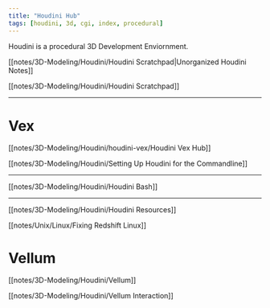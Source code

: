 ```yaml
---
title: "Houdini Hub"
tags: [houdini, 3d, cgi, index, procedural]
---
```


Houdini is a procedural 3D Development Enviornment.

[[notes/3D-Modeling/Houdini/Houdini Scratchpad|Unorganized Houdini Notes]]

[[notes/3D-Modeling/Houdini/Houdini Scratchpad]]


---
# Vex

[[notes/3D-Modeling/Houdini/houdini-vex/Houdini Vex Hub]]


[[notes/3D-Modeling/Houdini/Setting Up Houdini for the Commandline]]


---

[[notes/3D-Modeling/Houdini/Houdini Bash]]

---

[[notes/3D-Modeling/Houdini/Houdini Resources]]


[[notes/Unix/Linux/Fixing Redshift Linux]]

# Vellum

[[notes/3D-Modeling/Houdini/Vellum]]

[[notes/3D-Modeling/Houdini/Vellum Interaction]]

